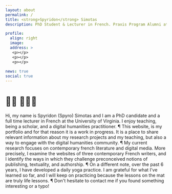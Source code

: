 ```yaml
---
layout: about
permalink: /
title: <strong>Spyridon</strong> Simotas
description: PhD Student & Lecturer in French. Praxis Program Alumni at the Scholars' Lab. 

profile:
  align: right
  image: 
  address: >
   <p></p>
   <p></p>
   <p></p>
    
news: true
social: true
---
```

  
# 👋🏻 👨🏻‍💻 

Hi, my name is Spyridon (Spyro) Simotas and I am a PhD candidate and a full time lecturer in French at the University of Virginia. I enjoy teaching, being a scholar, and a digital humanities practitioner. ¶ This website, is my portfolio and for that reason it is a work in progress. It is a place to share relevant information about my research projects and my teaching, but also a way to engage with the digital humanities community. ¶ My current research focuses on contemporary french literature and digital media. More precisely, I examine the websites of three contemporary French writers, and I identify the ways in which they challenge preconceived notions of publishing, textuality, and authorship. ¶ On a different note, over the past 6 years, I have developed a daily yoga practice. I am grateful for what I've learned so far, and I will keep on practicing because the lessons on the mat are truly life lessons. ¶ Don't hesitate to contact me if you found something interesting or a typo! 
